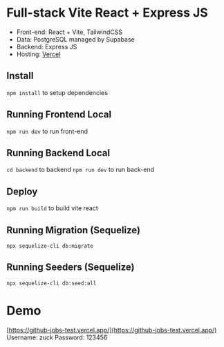 # Full-stack Vite React + Express JS
- Front-end: React + Vite, TailwindCSS
- Data: PostgreSQL managed by Supabase
- Backend: Express JS
- Hosting: [Vercel](https://vercel.com/)

## Install
`npm install` to setup dependencies

## Running Frontend Local
`npm run dev` to run front-end 

## Running Backend Local
`cd backend` to backend
`npm run dev` to run back-end 

## Deploy
`npm run build` to build vite react

## Running Migration (Sequelize)
`npx sequelize-cli db:migrate `

## Running Seeders (Sequelize)
`npx sequelize-cli db:seed:all `

# Demo

[https://github-jobs-test.vercel.app/](https://github-jobs-test.vercel.app/)
Username: zuck
Password: 123456